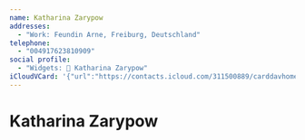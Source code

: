 ```yaml
---
name: Katharina Zarypow
addresses:
  - "Work: Feundin Arne, Freiburg, Deutschland"
telephone:
  - "004917623810909"
social profile:
  - "Widgets: 🔄 Katharina Zarypow"
iCloudVCard: '{"url":"https://contacts.icloud.com/311500889/carddavhome/card/NWI1MDkwNDUtZmFhYS00ODIwLTkyYjAtNDRmZWE5NmIzNDg1.vcf","etag":"\"kmfhd211\"","data":"BEGIN:VCARD\r\nVERSION:3.0\r\nFN:\r\nN:Zarypow;Katharina;;;\r\nUID:5b509045-faaa-4820-92b0-44fea96b3485\r\nADR;TYPE=WORK:;;Feundin Arne;Freiburg;;;Deutschland;\r\nPRODID:ez-vcard 0.9.13-fc\r\nREV:2025-04-03T22:11:19Z\r\nORG:;\r\nPHOTO;VALUE=uri:https://d2ojpxxtu63wzl.cloudfront.net/static/0ec01f4dc612a6\r\n eda72629dc7e857055_ef3b10d4777c7208fb6aacf312ffd91aeca302450578700a9d80e18d\r\n 0218fd0c\r\nTEL:004917623810909\r\nX-SOCIALPROFILE;CHARSET=UTF-8;TYPE=widgets:🔄 Katharina Zarypow\r\nEND:VCARD"}'
---
```

# Katharina Zarypow